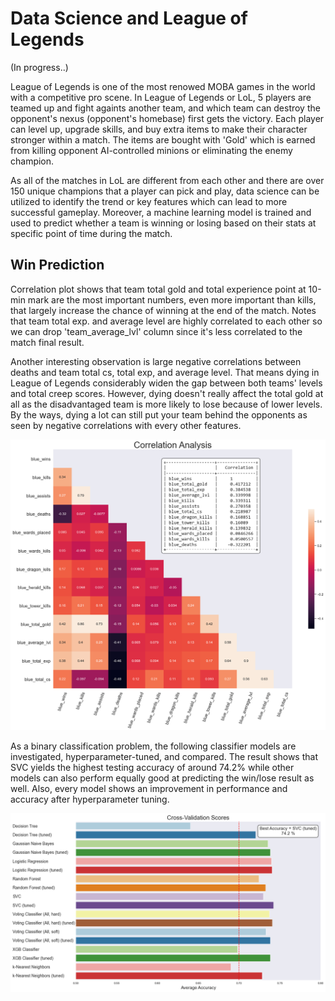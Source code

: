 # Data Science and League of Legends
(In progress..)

League of Legends is one of the most renowed MOBA games in the world with a competitive pro scene. In League of Legends or LoL, 5 players are teamed up and fight againts another team, and which team can destroy the opponent's nexus (opponent's homebase) first gets the victory. Each player can level up, upgrade skills, and buy extra items to make their character stronger within a match. The items are bought with 'Gold' which is earned from killing opponent AI-controlled minions or eliminating the enemy champion.

As all of the matches in LoL are different from each other and there are over 150 unique champions that a player can pick and play, data science can be utilized to identify the trend or key features which can lead to more successful gameplay. Moreover, a machine learning model is trained and used to predict whether a team is winning or losing based on their stats at specific point of time during the match.


## Win Prediction
Correlation plot shows that team total gold and total experience point at 10-min mark are the most important numbers, even more important than kills, that largely increase the chance of winning at the end of the match. Notes that team total exp. and average level are highly correlated to each other so we can drop 'team_average_lvl' column since it's less correlated to the match final result.

Another interesting observation is large negative correlations between deaths and team total cs, total exp, and average level. That means dying in League of Legends considerably widen the gap between both teams' levels and total creep scores. However, dying doesn't really affect the total gold at all as the disadvantaged team is more likely to lose because of lower levels. By the ways, dying a lot can still put your team behind the opponents as seen by negative correlations with every other features.

![](/images/win_corr.png)

As a binary classification problem, the following classifier models are investigated, hyperparameter-tuned, and compared. The result shows that SVC yields the highest testing accuracy of around 74.2% while other models can also perform equally good at predicting the win/lose result as well. Also, every model shows an improvement in performance and accuracy after hyperparameter tuning.

![](/images/cv_scores.png)



<!-- ## Custom RL Environment with OpenAI Gym
To properly create a custom environment for single-agent RL environment, below is the list of attributes/properties that are needed to be defined to simulate the characteristics of the environment
- Environment initial condition
- Step function (how environment is affected after an agent takes an action)
- Reward function (what is the criterion to separate good actions from bad actions)
- Observation space (to what extent our agent can see)
- Action space (to what extent our agent can do)

## Case Study : SmartAC
In this mini-project, a case study of Smart airconditioner which can automatically adjust the temperature based on the current room temperature is replicated by OpenAI Gym API as above. 

For simplicity, the possible temperature range is a range of integers from 0 to 99 degrees. The optimum temperature range where the occupants will feel most comfortable is between 23-25 degrees. After each timestep, the temperature can randomly changed due to heat transfer or any other uncontrollable external factors. The goal of our SmartAC is to be able to maintain the room temperature within the optimum range.

![](/images/smart_ac.png)

Using the reward function which gives negative score when the temperature violates the optimum range, our SmartAC is trained by PPO algorithm imported from Stable-Baselines3 and the result between trained and non-trained models from multiple episodes are shown as below histogram. It can be seen that our SmartAC has successfully learn how to better maintain the temperature to reduce the number of timesteps that the temperature isn't within the proper range.

![](/images/trained_vs_non-trained.png)

Note: Huge thanks to Nicolas Renotte for such a wonderful tutorial on Reinforcement Learning with OpenAI Gym ![Reinforcement Learning in 3 Hours | Full Course using Python](https://youtu.be/Mut_u40Sqz4) -->

